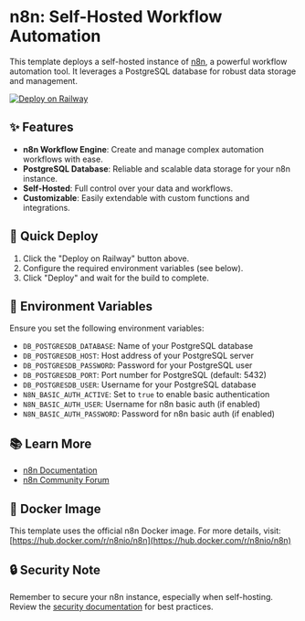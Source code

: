 # n8n: Self-Hosted Workflow Automation

This template deploys a self-hosted instance of [n8n](https://n8n.partnerlinks.io/chasestarnes), a powerful workflow automation tool. It leverages a PostgreSQL database for robust data storage and management.

[![Deploy on Railway](https://railway.app/button.svg)](https://railway.app)

## ✨ Features

- **n8n Workflow Engine**: Create and manage complex automation workflows with ease.
- **PostgreSQL Database**: Reliable and scalable data storage for your n8n instance.
- **Self-Hosted**: Full control over your data and workflows.
- **Customizable**: Easily extendable with custom functions and integrations.

## 🚀 Quick Deploy

1. Click the "Deploy on Railway" button above.
2. Configure the required environment variables (see below).
3. Click "Deploy" and wait for the build to complete.

## 🔧 Environment Variables

Ensure you set the following environment variables:

- `DB_POSTGRESDB_DATABASE`: Name of your PostgreSQL database
- `DB_POSTGRESDB_HOST`: Host address of your PostgreSQL server
- `DB_POSTGRESDB_PASSWORD`: Password for your PostgreSQL user
- `DB_POSTGRESDB_PORT`: Port number for PostgreSQL (default: 5432)
- `DB_POSTGRESDB_USER`: Username for your PostgreSQL database
- `N8N_BASIC_AUTH_ACTIVE`: Set to `true` to enable basic authentication
- `N8N_BASIC_AUTH_USER`: Username for n8n basic auth (if enabled)
- `N8N_BASIC_AUTH_PASSWORD`: Password for n8n basic auth (if enabled)

## 📚 Learn More

- [n8n Documentation](https://docs.n8n.io/)
- [n8n Community Forum](https://community.n8n.io/)

## 🐳 Docker Image

This template uses the official n8n Docker image. For more details, visit:
[https://hub.docker.com/r/n8nio/n8n](https://hub.docker.com/r/n8nio/n8n)

## 🔒 Security Note

Remember to secure your n8n instance, especially when self-hosting. Review the [security documentation](https://docs.n8n.io/hosting/security/) for best practices.

